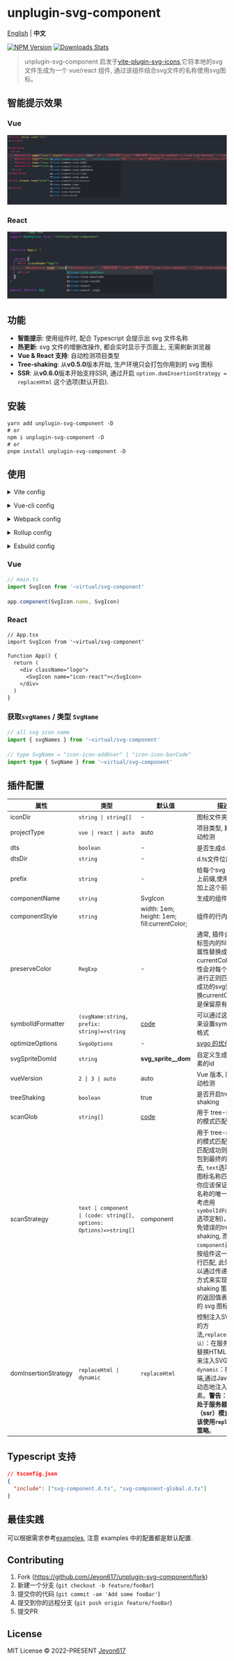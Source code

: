 # unplugin-svg-component

[English](./README.md) | **中文**

[![NPM Version][npm-image]][npm-url]
[![Downloads Stats][npm-downloads]][npm-url]

> unplugin-svg-component 启发于[vite-plugin-svg-icons](https://github.com/vbenjs/vite-plugin-svg-icons),它将本地的svg文件生成为一个 vue/react 组件, 通过该组件结合svg文件的名称使用svg图标。

## 智能提示效果

### Vue
![image](./images/intellisense.jpg)

### React
![image](./images/intellisense-react.jpg)

## 功能

* **智能提示**: 使用组件时, 配合 Typescript 会提示出 svg 文件名称
* **热更新**: svg 文件的增删改操作, 都会实时显示于页面上, 无需刷新浏览器
* **Vue & React 支持**: 自动检测项目类型
* **Tree-shaking**: 从**v0.5.0**版本开始, 生产环境只会打包你用到的 svg 图标
* **SSR**: 从**v0.6.0**版本开始支持SSR, 通过开启 `option.domInsertionStrategy = replaceHtml` 这个选项(默认开启).

## 安装

```shell
yarn add unplugin-svg-component -D
# or
npm i unplugin-svg-component -D
# or
pnpm install unplugin-svg-component -D
```

## 使用

<details>
<summary>Vite config</summary><br>

```ts
// vite.config.ts
import UnpluginSvgComponent from 'unplugin-svg-component/vite'

export default defineConfig({
  plugins: [
    UnpluginSvgComponent({ /* options */ })
  ],
})
```
<br></details>

<details>
<summary>Vue-cli config</summary><br>

```js
// vue.config.js
const { defineConfig } = require('@vue/cli-service')
const UnpluginSvgComponent = require('unplugin-svg-component/webpack').default

module.exports = defineConfig({
  configureWebpack: {
    plugins: [
      UnpluginSvgComponent({ /* options */ })
    ]
  }
})
```
<br></details>

<details>
<summary>Webpack config</summary><br>

```js
// webpack.config.js
const UnpluginSvgComponent = require('unplugin-svg-component/webpack').default

module.exports = {
  /* ... */
  plugins: [
    UnpluginSvgComponent({ /* options */ }),
  ],
}
```
<br></details>

<details>
<summary>Rollup config</summary><br>

```js
// rollup.config.js
import UnpluginSvgComponent from 'unplugin-svg-component/rollup'

export default {
  plugins: [
    UnpluginSvgComponent({ /* options */ }),
  ],
}
```
<br></details>

<details>
<summary>Esbuild config</summary><br>

```js
// esbuild.config.js
import { build } from 'esbuild'
import UnpluginSvgComponent from 'unplugin-svg-component/esbuild'

build({
  /* ... */
  plugins: [
    UnpluginSvgComponent({
      /* options */
    }),
  ],
})
```
<br></details>

### Vue
```ts
// main.ts
import SvgIcon from '~virtual/svg-component'

app.component(SvgIcon.name, SvgIcon)
```

### React
```tsx
// App.tsx
import SvgIcon from '~virtual/svg-component'

function App() {
  return (
    <div className="logo">
      <SvgIcon name="icon-react"></SvgIcon>
    </div>
  )
}
```

### 获取`svgNames` / 类型 `SvgName`
```ts
// all svg icon name
import { svgNames } from '~virtual/svg-component'

// type SvgName = "icon-icon-addUser" | "icon-icon-barCode"
import type { SvgName } from '~virtual/svg-component'
```

## 插件配置

| 属性                   | 类型                        | 默认值                                          | 描述                                                |
| -----------           | ----------------------     | ---------------------                          | ------------                                        |
| iconDir               | `string \| string[]`     | -                                              | 图标文件夹位置                                         |
| projectType           | `vue \| react \| auto`     | auto                                           | 项目类型, 默认会自动检测                                |
| dts                   | `boolean`                  | -                                              | 是否生成d.ts文件                                       |
| dtsDir                | `string`                   | -                                              | d.ts文件位置                                           |
| prefix                | `string`                   | -                                              | 给每个svg name加上前缀,使用时记得加上这个前缀                                        |
| componentName         | `string`                   | SvgIcon                                        | 生成的组件名称                                          |
| componentStyle        | `string`                   | width: 1em; height: 1em; fill:currentColor;    | 组件的行内样式                                          |
| preserveColor         |`RegExp`                    | -                                              | 通常, 插件会把svg标签内的fill, stroke属性替换成currentColor, 此属性会对每个svg路径进行正则匹配, 匹配成功的svg则不会替换currentColor, 而是保留原有的颜色.   |
| symbolIdFormatter     | `(svgName:string, prefix: string)=>string` | [code](./src/core/utils.ts/#L33)               | 可以通过这个参数来设置symbolId的格式       |
| optimizeOptions       | `SvgoOptions` | -          |  [svgo 的优化参数](https://github.com/svg/svgo) |
| svgSpriteDomId        | `string`                   | __svg_sprite__dom__                            | 自定义生成的svg元素的id                                  |
| vueVersion            | `2 \| 3 \| auto`           | auto                                           | Vue 版本, 默认会自动检测                                  |
| treeShaking           | `boolean`                  | true                                           | 是否开启tree-shaking                                    |
| scanGlob            | `string[]`           | [code](./src/core/utils.ts/#L41)                       | 用于 tree-shaking 的模式匹配路径 |
| scanStrategy            | `text \| component  \| (code: string[], options: Options)=>string[]`           | component                       | 用于 tree-shaking 的模式匹配策略, 未匹配成功则不会打包到最终的产物中去, `text`选项表示按图标名称匹配, 所以你应该保证你图标名称的唯一性(可以考虑用`symbolIdFormatter`选项定制)，以此避免错误的tree-shaking, 而默认值`component`表示的是按组件这一整体进行匹配, 此外你也可以通过传递函数的方式来实现 tree-shaking 策略, 函数的返回值表示用到的 svg 图标合集。|
| domInsertionStrategy            | `replaceHtml \| dynamic`        | `replaceHtml`                        |  控制注入SVG元素的方法,`replaceHtml（默认）`：在服务端通过替换HTML字符串来注入SVG元素; `dynamic`：在浏览器端,通过JavaScript动态地注入SVG元素。**警告：如果您处于服务器端渲染（ssr）模式，您应该使用`replaceHtml`策略**。|

## Typescript 支持
```json
// tsconfig.json
{
  "include": ["svg-component.d.ts", "svg-component-global.d.ts"]
}
```

## 最佳实践

可以根据需求参考[examples](./examples), 注意 examples 中的配置都是默认配置.

## Contributing

1. Fork (<https://github.com/Jevon617/unplugin-svg-component/fork>)
2. 新建一个分支 (`git checkout -b feature/fooBar`)
3. 提交你的代码 (`git commit -am 'Add some fooBar'`)
4. 提交到你的远程分支 (`git push origin feature/fooBar`)
5. 提交PR

## License
MIT License © 2022-PRESENT [Jevon617](https://github.com/Jevon617)

<!-- Markdown link & img dfn's -->
[npm-image]: https://img.shields.io/npm/v/unplugin-svg-component.svg?style=flat-square
[npm-url]: https://npmjs.org/package/unplugin-svg-component
[npm-downloads]: https://img.shields.io/npm/dm/unplugin-svg-component.svg?style=flat-square
[travis-image]: https://img.shields.io/travis/dbader/node-datadog-metrics/master.svg?style=flat-square
[travis-url]: https://travis-ci.org/dbader/node-datadog-metrics
[wiki]: https://github.com/yourname/yourproject/wiki
